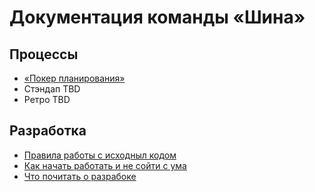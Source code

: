 # Документация команды «Шина»

## Процессы
- [«Покер планирования»](./poker-planning.md)
- Стэндап TBD
- Ретро TBD

## Разработка

- [Правила работы с исходныл кодом](./code.md)
- [Как начать работать и не сойти с ума](./newbie.md)
- [Что почитать о разрабоке](./reading-for-dev.md) 
